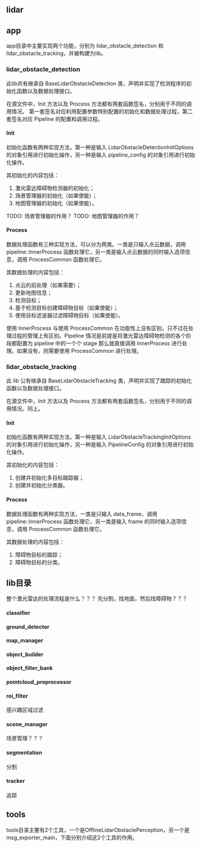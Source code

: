 <a name="lidar_module" />

## lidar

## app
app目录中主要实现两个功能，分别为 lidar_obstacle_detection 和 lidar_obstacle_tracking，并被构建为lib。
### lidar_obstacle_detection 
此lib共有继承自 BaseLidarObstacleDetection 类，声明并实现了检测程序的初始化函数以及数据处理接口。

在源文件中，Init 方法以及 Process 方法都有两套函数签名，分别用于不同的调用情况。
第一套签名对应利用配置参数特别配置的初始化和数据处理过程，第二套签名对应 Pipeline 的配置和调用过程。

#### Init
初始化函数有两种实现方法，第一种是输入 LidarObstacleDetectionInitOptions 的对象引用进行初始化操作，另一种是输入 pipeline_config 的对象引用进行初始化操作。

其初始化的内容包括：
1. 激光雷达障碍物检测器的初始化；
2. 场景管理器的初始化（如果使能）；
3. 地图管理器的初始化（如果使能）。

TODO: 场景管理器的作用？
TODO: 地图管理器的作用？

#### Process
数据处理函数有三种实现方法，可以分为两类。一类是只输入点云数据，调用 pipeline::InnerProcess 函数处理它，另一类是输入点云数据的同时输入选项信息，调用 ProcessCommon 函数处理它。

其数据处理的内容包括：
1. 点云的前处理（如果需要）；
2. 更新地图信息；
3. 检测目标；
4. 基于检测目标创建障碍物目标（如果使能）；
5. 使用目标滤波器过滤障碍物目标（如果使能）。

使用 InnerProcess 与使用 ProcessCommon 在功能性上没有区别，只不过在处理过程的管理上有区别。Pipeline 情况是前提是将激光雷达障碍物检测的各个阶段都配置为 pipeline 中的一个个 stage 那么就直接调用 InnerProcess 进行处理。如果没有，则需要使用 ProcessCommon 进行处理。

### lidar_obstacle_tracking
此 lib 公有继承自 BaseLidarObstacleTracking 类，声明并实现了跟踪的初始化函数以及数据处理接口。

在源文件中，Init 方法以及 Process 方法都有两套函数签名，分别用于不同的调用情况。同上。

#### Init
初始化函数有两种实现方法，第一种是输入 LidarObstacleTrackingInitOptions 的对象引用进行初始化操作，另一种是输入 PipelineConfig 的对象引用进行初始化操作。

其初始化的内容包括：
1. 创建并初始化多目标跟踪器；
2. 创建并初始化分类器。

#### Process
数据处理函数有两种实现方法，一类是只输入 data_frame，调用 pipeline::InnerProcess 函数处理它，另一类是输入 frame 的同时输入选项信息，调用 ProcessCommon 函数处理它。

其数据处理的内容包括：
1. 障碍物目标的跟踪；
2. 障碍物目标的分类。

## lib目录
整个激光雷达的处理流程是什么？？？ 先分割，找地面，然后找障碍物？？？

#### classifier

#### ground_detector


#### map_manager


#### object_builder


#### object_filter_bank


#### pointcloud_preprocessor


#### roi_filter
感兴趣区域过滤

#### scene_manager
场景管理？？？

#### segmentation
分割

#### tracker
追踪

## tools
tools目录主要有2个工具，一个是OfflineLidarObstaclePerception，另一个是msg_exporter_main，下面分别介绍这2个工具的作用。  

